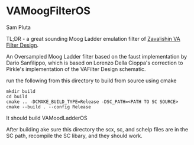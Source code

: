 # VAMoogFilterOS
Sam Pluta

TL;DR - a great sounding Moog Ladder emulation filter of  [Zavalishin VA Filter Design](https://www.native-instruments.com/fileadmin/ni_media/downloads/pdf/VAFilterDesign_2.1.2.pdf).

An Oversampled Moog Ladder filter based on the faust implementation by Dario Sanfilippo, which is based on Lorenzo Della Cioppa's correction to Pirkle's implementation of the VAFilter Design schematic.

run the following from this directory to build from source using cmake

```
mkdir build
cd build
cmake .. -DCMAKE_BUILD_TYPE=Release -DSC_PATH=<PATH TO SC SOURCE> 
cmake --build . --config Release
```

It should build VAMoodLadderOS

After building ake sure this directory the scx, sc, and schelp files are in the SC path, recompile the SC libary, and they should work. 


